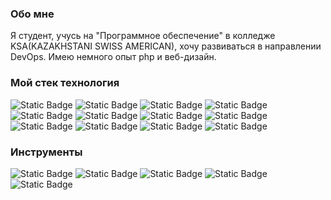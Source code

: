 ### Обо мне
Я студент, учусь на "Программное обеспечение" в колледже KSA(KAZAKHSTANI SWISS AMERICAN), хочу развиваться в направлении DevOps. Имею немного опыт php и веб-дизайн. 

### Мой стек технология
![Static Badge](https://img.shields.io/badge/Python-python?style=for-the-badge&logo=Python&logoColor=%23FFF&logoSize=3&color=%233776AB) ![Static Badge](https://img.shields.io/badge/HTML-html?style=for-the-badge&logo=html5&logoColor=%23FFF&logoSize=3&color=%23E34F26) ![Static Badge](https://img.shields.io/badge/CSS-css?style=for-the-badge&logo=css3&logoColor=%23FFF&logoSize=3&color=%231572B6) ![Static Badge](https://img.shields.io/badge/JavaScript-js?style=for-the-badge&logo=JavaScript&logoColor=%23000&logoSize=3&color=%23F7DF1E) ![Static Badge](https://img.shields.io/badge/Node_JS-nodedojs?style=for-the-badge&logo=nodedotjs&logoColor=%23fff&logoSize=3&color=%235FA04E) ![Static Badge](https://img.shields.io/badge/SQLite-sqlite?style=for-the-badge&logo=sqlite&logoColor=%23fff&color=%23003B57) ![Static Badge](https://img.shields.io/badge/SQL_Server-mssql?style=for-the-badge&logoColor=%23fff&color=%23e33009) ![Static Badge](https://img.shields.io/badge/Microsoft_Access-access?style=for-the-badge&logoColor=%23fff&color=%238c1a27) ![Static Badge](https://img.shields.io/badge/Git-git?style=for-the-badge&logo=git&logoColor=%23fff&color=%23F05032) ![Static Badge](https://img.shields.io/badge/Arduino-arduino?style=for-the-badge&logo=arduino&logoColor=%23fff&color=%2300878F) ![Static Badge](https://img.shields.io/badge/Raspberry_PI-raspberrypi?style=for-the-badge&logo=raspberrypi&color=%23A22846) ![Static Badge](https://img.shields.io/badge/Markdown-markdown?style=for-the-badge&logo=markdown&logoColor=%23fff&logoSize=3&color=%23000)

### Инструменты
![Static Badge](https://img.shields.io/badge/VScode-vscode?style=for-the-badge&logoColor=%23fff&logoSize=3&color=%230078d4) ![Static Badge](https://img.shields.io/badge/Obsidian-obsidian?style=for-the-badge&logo=obsidian&logoColor=%23fff&logoSize=3&color=%237C3AED) ![Static Badge](https://img.shields.io/badge/Neovim-neovim?style=for-the-badge&logo=neovim&logoColor=%23fff&logoSize=3&color=%2357A143) ![Static Badge](https://img.shields.io/badge/Davinci_Resolve-davinciresolve?style=for-the-badge&logo=davinciresolve&logoColor=%23fff&logoSize=3&color=%23233A51) ![Static Badge](https://img.shields.io/badge/Figma-figma?style=for-the-badge&logo=figma&logoColor=%23fff&color=%23F24E1E)


<!--
### Cоц. сети
Telegram:
Instagram:
GitHub:
GitLub:
-->
